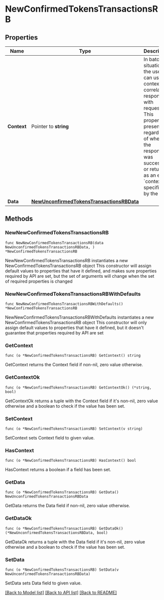 # NewConfirmedTokensTransactionsRB

## Properties

Name | Type | Description | Notes
------------ | ------------- | ------------- | -------------
**Context** | Pointer to **string** | In batch situations the user can use the context to correlate responses with requests. This property is present regardless of whether the response was successful or returned as an error. &#x60;context&#x60; is specified by the user. | [optional] 
**Data** | [**NewUnconfirmedTokensTransactionsRBData**](NewUnconfirmedTokensTransactionsRBData.md) |  | 

## Methods

### NewNewConfirmedTokensTransactionsRB

`func NewNewConfirmedTokensTransactionsRB(data NewUnconfirmedTokensTransactionsRBData, ) *NewConfirmedTokensTransactionsRB`

NewNewConfirmedTokensTransactionsRB instantiates a new NewConfirmedTokensTransactionsRB object
This constructor will assign default values to properties that have it defined,
and makes sure properties required by API are set, but the set of arguments
will change when the set of required properties is changed

### NewNewConfirmedTokensTransactionsRBWithDefaults

`func NewNewConfirmedTokensTransactionsRBWithDefaults() *NewConfirmedTokensTransactionsRB`

NewNewConfirmedTokensTransactionsRBWithDefaults instantiates a new NewConfirmedTokensTransactionsRB object
This constructor will only assign default values to properties that have it defined,
but it doesn't guarantee that properties required by API are set

### GetContext

`func (o *NewConfirmedTokensTransactionsRB) GetContext() string`

GetContext returns the Context field if non-nil, zero value otherwise.

### GetContextOk

`func (o *NewConfirmedTokensTransactionsRB) GetContextOk() (*string, bool)`

GetContextOk returns a tuple with the Context field if it's non-nil, zero value otherwise
and a boolean to check if the value has been set.

### SetContext

`func (o *NewConfirmedTokensTransactionsRB) SetContext(v string)`

SetContext sets Context field to given value.

### HasContext

`func (o *NewConfirmedTokensTransactionsRB) HasContext() bool`

HasContext returns a boolean if a field has been set.

### GetData

`func (o *NewConfirmedTokensTransactionsRB) GetData() NewUnconfirmedTokensTransactionsRBData`

GetData returns the Data field if non-nil, zero value otherwise.

### GetDataOk

`func (o *NewConfirmedTokensTransactionsRB) GetDataOk() (*NewUnconfirmedTokensTransactionsRBData, bool)`

GetDataOk returns a tuple with the Data field if it's non-nil, zero value otherwise
and a boolean to check if the value has been set.

### SetData

`func (o *NewConfirmedTokensTransactionsRB) SetData(v NewUnconfirmedTokensTransactionsRBData)`

SetData sets Data field to given value.



[[Back to Model list]](../README.md#documentation-for-models) [[Back to API list]](../README.md#documentation-for-api-endpoints) [[Back to README]](../README.md)



